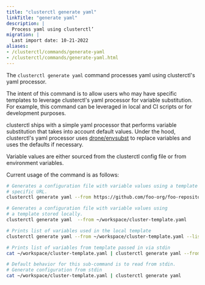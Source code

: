 ```yaml
---
title: "clusterctl generate yaml"
linkTitle: "generate yaml"
description: |
  Process yaml using clusterctl’
migration: |
  Last import date: 10-21-2022
aliases:
- /clusterctl/commands/generate-yaml
- /clusterctl/commands/generate-yaml.html
---
```


The `clusterctl generate yaml` command processes yaml using clusterctl's yaml
processor.

The intent of this command is to allow users who may have specific templates
to leverage clusterctl's yaml processor for variable substitution. For
example, this command can be leveraged in local and CI scripts or for
development purposes.

clusterctl ships with a simple yaml processor that performs variable
substitution that takes into account default values.
Under the hood, clusterctl's yaml processor uses
[drone/envsubst][drone-envsubst] to replace variables and uses the defaults if
necessary.

Variable values are either sourced from the clusterctl config file or
from environment variables.

Current usage of the command is as follows:
```bash
# Generates a configuration file with variable values using a template from a
# specific URL.
clusterctl generate yaml --from https://github.com/foo-org/foo-repository/blob/main/cluster-template.yaml

# Generates a configuration file with variable values using
# a template stored locally.
clusterctl generate yaml  --from ~/workspace/cluster-template.yaml

# Prints list of variables used in the local template
clusterctl generate yaml --from ~/workspace/cluster-template.yaml --list-variables

# Prints list of variables from template passed in via stdin
cat ~/workspace/cluster-template.yaml | clusterctl generate yaml --from - --list-variables

# Default behavior for this sub-command is to read from stdin.
# Generate configuration from stdin
cat ~/workspace/cluster-template.yaml | clusterctl generate yaml
```

<!-- Links -->
[drone-envsubst]: https://github.com/drone/envsubst
